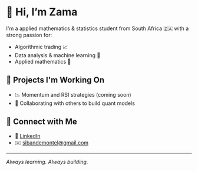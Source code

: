 # 👋 Hi, I’m Zama

I'm a applied mathematics & statistics student from South Africa 🇿🇦 with a strong passion for:
- Algorithmic trading 📈
- Data analysis & machine learning 🤖
- Applied mathematics 🧠

## 🔧 Projects I'm Working On
- 📉 Momentum and RSI strategies (coming soon)
- 🤝 Collaborating with others to build quant models

## 🔗 Connect with Me
- 💼 [LinkedIn](www.linkedin.com/in/montel-sibande-0aa1221b2)
- ✉️ sibandemontel@gmail.com

---

_Always learning. Always building._
